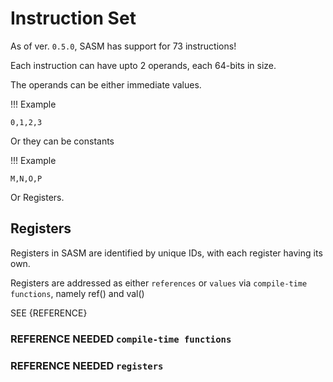 # Instruction Set

As of ver. `0.5.0`, SASM has support for 73 instructions!

Each instruction can have upto 2 operands, each 64-bits in size.

The operands can be either immediate values.

!!! Example

    0,1,2,3

Or they can be constants

!!! Example

    M,N,O,P

Or Registers.

## Registers

Registers in SASM are identified by unique IDs, with each register having its own.

Registers are addressed as either `references` or `values` via `compile-time functions`, namely ref() and val()

SEE {REFERENCE}

### REFERENCE NEEDED `compile-time functions`
### REFERENCE NEEDED `registers`